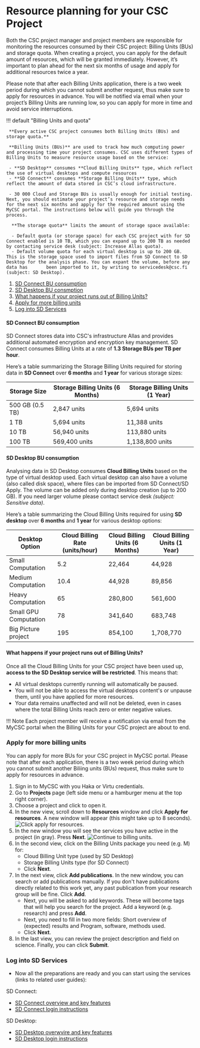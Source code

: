 # Resource planning for your CSC Project

Both the CSC project manager and project members are responsible for monitoring the resources consumed by their CSC project: Billing Units (BUs) and storage quota. When creating a project, you can apply for the default amount of resources, which will be granted immediately. However, it’s important to plan ahead for the next six months of usage and apply for additional resources twice a year. 

Please note that after each Billing Units application, there is a two week period during which you cannot submit another request, thus make sure to apply for resources in advance. You will be notified via email when your project’s Billing Units are running low, so you can apply for more in time and avoid service interruptions.



!!! default "Billing Units and quota"

     **Every active CSC project consumes both Billing Units (BUs) and storage quota.** 
     
     **Billing Units (BUs)** are used to track how much computing power and processing time your project consumes. CSC uses different types of Billing Units to measure resource usage based on the service:
     
     - **SD Desktop** consumes **Cloud Billing Units** type, which reflect the use of virtual desktops and compute resources
     - **SD Connect** consumes **Storage Billing Units** type, which reflect the amount of data stored in CSC’s cloud infrastructure.
     
     - 30 000 Cloud and Storage BUs is usually enough for initial testing. Next, you should estimate your project’s resource and storage needs for the next six months and apply for the required amount using the MyCSC portal. The instructions below will guide you through the process.
      
      **The storage quota** limits the amount of storage space available:
 
      - Default quota (or storage space) for each CSC project with for SD Connect enabled is 10 TB, which you can expand up to 200 TB as needed by contacting service desk (subject: Increase Allas quota).
      - Default volume quota for each virtual desktop is up to 200 GB. This is the storage space used to import files from SD Connect to SD Desktop for the analysis phase. You can expant the volume, before any data has       been imported to it, by writing to servicedesk@csc.fi (subject: SD Desktop). 


1. [SD Connect BU consumption](#sd-connect-bu-consumption)
2. [SD Desktop BU consmption](#sd-desktop-bu-consumption)
3. [What happens if your project runs out of Billing Units?](#what-happens-if-your-project-runs-out-of-billing-units)
4. [Apply for more billing units ](#apply-for-more-billing-units)
5. [Log into SD Services](#log-into-sd-services)



#### SD Connect BU consumption

SD Connect stores data into CSC's infrastructure Allas and provides additional automated encryption and encryption key management. SD Connect consumes Billing Units at a rate of **1.3 Storage BUs per TB per hour**.

Here’s a table summarizing the Storage Billing Units required for storing data in **SD Connect** over **6 months** and **1 year** for various storage sizes:

| Storage Size |  Storage Billing Units (6 Months) |  Storage Billing Units (1 Year) |
|------------------|------------------------------|----------------------------|
| 500 GB (0.5 TB) | 2,847 units | 5,694  units |
| 1 TB | 5,694 units | 11,388 units |
| 10 TB | 56,940 units | 113,880 units |
| 100 TB | 569,400 units | 1,138,800 units |

#### SD Desktop BU consumption

Analysing data in SD Desktop consumes **Cloud Billing Units** based on the type of virtual desktop used. Each virtual desktop can also have a volume (also called disk space), where files can be imported from SD Connect/SD Apply. The volume can be added only during desktop creation (up to 200 GB). If you need larger volume please contact service desk _(subject: Sensitive data)_.

Here’s a table summarizing the Cloud Billing Units required for using **SD desktop** over **6 months** and **1 year** for various desktop options:

| Desktop Option | Cloud Billing Rate (units/hour) |  Cloud Billing Units (6 Months) | Cloud Billing Units (1 Year) |
|----------------|---------------------------|--------------------------|------------------------|
| Small Computation | 5.2 | 22,464 | 44,928 |
| Medium Computation | 10.4 | 44,928 | 89,856 |
| Heavy Computation | 65 | 280,800 |  561,600 |
| Small GPU Computation | 78 | 341,640 | 683,748 |
| Big Picture project | 195 | 854,100 | 1,708,770 |

#### What happens if your project runs out of Billing Units?

Once all the Cloud Billing Units for your CSC project have been used up, **access to the SD Desktop service will be restricted**. This means that:

- All virtual desktops currently running will automatically be paused.
- You will not be able to access the virtual desktops content's or unpause them, until you have applied for more resources.
- Your data remains unaffected and will not be deleted, even in cases where the total Billing Units reach zero or enter negative values.

!!! Note
    Each project member will receive a notification via email from the MyCSC portal when the Billing Units for your CSC project are about to end.

    
### Apply for more billing units 

You can apply for more BUs for your CSC project in MyCSC portal. Please note that after each application, there is a two week period during which you cannot submit another Biliing units (BUs) request, thus make sure to apply for resources in advance.

1. Sign in to MyCSC with you Haka or Virtu credentials.
2. Go to **Projects** page (left side menu or a hamburger menu at the top right corner).
3. Choose a project and click to open it.
4. In the new view, scroll down to **Resources** window and click **Apply for resources**. A new window will appear (this might take up to 8 seconds).
![Click apply for resources.](https://a3s.fi/docs-files/sensitive-data/MyCSC/MyCSC_AddResources1.png)
5. In the new window you will see the services you have active in the project (in gray). Press **Next**.
![Continue to billing units.](https://a3s.fi/docs-files/sensitive-data/MyCSC/MyCSC_NewProject_MoreBUs_1025.png)
6. In the second view, click on the Billing Units package you need (e.g. M) for:
    - Cloud Billing Unit type (used by SD Desktop)
    - Storage Billing Units type (for SD Connect)
    - Click **Next**.
7.  In the next view, click **Add publications**. In the new window, you can search or add publications manually. If you don't have publications directly related to this work yet, any past publication from your research group will be fine. Click **Add**.
    - Next, you will be asked to add keywords. These will become tags that will help you search for the project. Add a keyword (e.g. research) and press **Add**.
    - Next, you need to fill in two more fields: Short overview of (expected) results and Program, software, methods used. 
    - Click **Next**.
9. In the last view, you can review the project description and field on science. Finally, you can click **Submit**.


### Log into SD Services

- Now all the preparations are ready and you can start using the services (links to related user guides):

SD Connect:

- [SD Connect overview and key features](./sd_connect.md)
- [SD Connect login instructions](./sd-connect-login.md)
  
SD Desktop:

- [SD Desktop overwvire and key features](./sd_desktop.md)
- [SD Desktop login instructions](sd-desktop-login.md)
    
